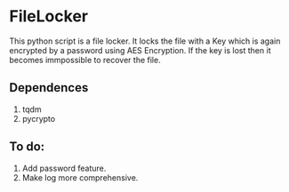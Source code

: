 FileLocker
===
This python script is a file locker.
It locks the file with a Key which is again encrypted by a password using AES Encryption.
If the key is lost then it becomes immpossible to recover the file.

Dependences
---

1. tqdm
2. pycrypto

To do:
---

1. Add password feature.
2. Make log more comprehensive.

